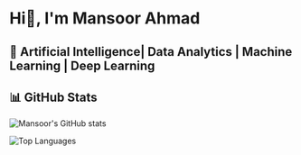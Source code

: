 # Hi👋, I'm Mansoor Ahmad
## 🚀 Artificial Intelligence| Data Analytics | Machine Learning | Deep Learning

## 📊 GitHub Stats

![Mansoor's GitHub stats](https://github-readme-stats.vercel.app/api?username=Mansoor387&show_icons=true&theme=tokyonight)

![Top Languages](https://github-readme-stats.vercel.app/api/top-langs/?username=Mansoor387&layout=compact&theme=tokyonight)

